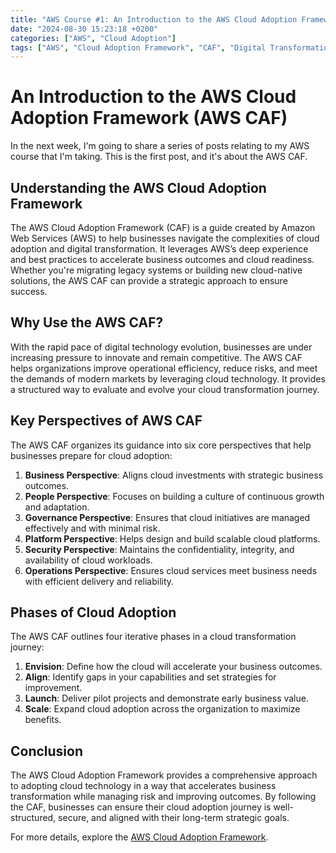 ```yaml
---
title: "AWS Course #1: An Introduction to the AWS Cloud Adoption Framework (AWS CAF)"
date: "2024-08-30 15:23:18 +0200"
categories: ["AWS", "Cloud Adoption"]
tags: ["AWS", "Cloud Adoption Framework", "CAF", "Digital Transformation", "Cloud Migration"]
---
```


# An Introduction to the AWS Cloud Adoption Framework (AWS CAF)

In the next week, I'm going to share a series of posts relating to my AWS course that I'm taking. This is the first post, and it's about the AWS CAF.

## Understanding the AWS Cloud Adoption Framework

The AWS Cloud Adoption Framework (CAF) is a guide created by Amazon Web Services (AWS) to help businesses navigate the complexities of cloud adoption and digital transformation. It leverages AWS’s deep experience and best practices to accelerate business outcomes and cloud readiness. Whether you're migrating legacy systems or building new cloud-native solutions, the AWS CAF can provide a strategic approach to ensure success.

## Why Use the AWS CAF?

With the rapid pace of digital technology evolution, businesses are under increasing pressure to innovate and remain competitive. The AWS CAF helps organizations improve operational efficiency, reduce risks, and meet the demands of modern markets by leveraging cloud technology. It provides a structured way to evaluate and evolve your cloud transformation journey.

## Key Perspectives of AWS CAF

The AWS CAF organizes its guidance into six core perspectives that help businesses prepare for cloud adoption:

1. **Business Perspective**: Aligns cloud investments with strategic business outcomes.
2. **People Perspective**: Focuses on building a culture of continuous growth and adaptation.
3. **Governance Perspective**: Ensures that cloud initiatives are managed effectively and with minimal risk.
4. **Platform Perspective**: Helps design and build scalable cloud platforms.
5. **Security Perspective**: Maintains the confidentiality, integrity, and availability of cloud workloads.
6. **Operations Perspective**: Ensures cloud services meet business needs with efficient delivery and reliability.

## Phases of Cloud Adoption

The AWS CAF outlines four iterative phases in a cloud transformation journey:

1. **Envision**: Define how the cloud will accelerate your business outcomes.
2. **Align**: Identify gaps in your capabilities and set strategies for improvement.
3. **Launch**: Deliver pilot projects and demonstrate early business value.
4. **Scale**: Expand cloud adoption across the organization to maximize benefits.

## Conclusion

The AWS Cloud Adoption Framework provides a comprehensive approach to adopting cloud technology in a way that accelerates business transformation while managing risk and improving outcomes. By following the CAF, businesses can ensure their cloud adoption journey is well-structured, secure, and aligned with their long-term strategic goals.

For more details, explore the [AWS Cloud Adoption Framework](https://aws.amazon.com/architecture/cloud-adoption-framework/).

